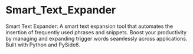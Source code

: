 # Smart_Text_Expander
Smart Text Expander: A smart text expansion tool that automates the insertion of frequently used phrases and snippets. Boost your productivity by managing and expanding trigger words seamlessly across applications. Built with Python and PySide6.
